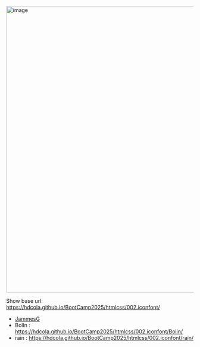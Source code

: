 <img width="767" alt="image" src="https://github.com/user-attachments/assets/b874dd1d-7382-4b2a-ab29-362a6c54c175" />

Show base url: https://hdcola.github.io/BootCamp2025/htmlcss/002.iconfont/

-   [JammesG](https://hdcola.github.io/BootCamp2025/htmlcss/002.iconfont/JamesG/)
-   Bolin : https://hdcola.github.io/BootCamp2025/htmlcss/002.iconfont/Bolin/
-   rain : https://hdcola.github.io/BootCamp2025/htmlcss/002.iconfont/rain/
